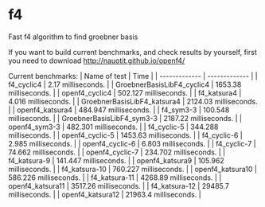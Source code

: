 # f4
Fast f4 algorithm to find groebner basis

If you want to build current benchmarks, and check results by yourself, first you need to download http://nauotit.github.io/openf4/

Current benchmarks:
| Name of test | Time |
| ------------- | ------------- |
| f4_cyclic4  | 2.17 milliseconds. | 
| GroebnerBasisLibF4_cyclic4  | 1653.38 milliseconds. | 
| openf4_cyclic4  | 502.127 milliseconds. | 
| f4_katsura4  | 4.016 milliseconds. | 
| GroebnerBasisLibF4_katsura4  | 2124.03 milliseconds. | 
| openf4_katsura4  | 484.947 milliseconds. | 
| f4_sym3-3  | 100.548 milliseconds. | 
| GroebnerBasisLibF4_sym3-3  | 2187.22 milliseconds. | 
| openf4_sym3-3  | 482.301 milliseconds. | 
| f4_cyclic-5  | 344.288 milliseconds. | 
| openf4_cyclic-5  | 1453.63 milliseconds. | 
| f4_cyclic-6  | 2.985 milliseconds. | 
| openf4_cyclic-6  | 6.803 milliseconds. | 
| f4_cyclic-7  | 74.662 milliseconds. | 
| openf4_cyclic-7  | 234.702 milliseconds. | 
| f4_katsura-9  | 141.447 milliseconds. | 
| openf4_katsura9  | 105.962 milliseconds. | 
| f4_katsura-10  | 760.227 milliseconds. | 
| openf4_katsura10  | 586.226 milliseconds. | 
| f4_katsura-11  | 4268.89 milliseconds. | 
| openf4_katsura11  | 3517.26 milliseconds. | 
| f4_katsura-12  | 29485.7 milliseconds. | 
| openf4_katsura12  | 21963.4 milliseconds. | 
